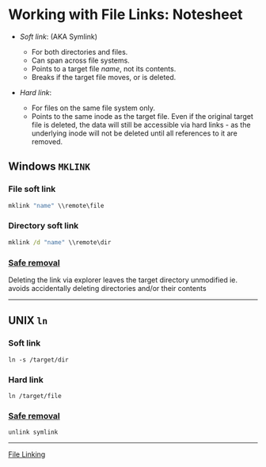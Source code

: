 # Working with File Links: Notesheet

- _Soft link_: (AKA Symlink)

  - For both directories and files.
  - Can span across file systems.
  - Points to a target file _name_, not its contents.
  - Breaks if the target file moves, or is deleted.

- _Hard link_:

  - For files on the same file system only.
  - Points to the same inode as the target file. Even if the original target
    file is deleted, the data will still be accessible via hard links - as the
    underlying inode will not be deleted until all references to it are removed.

## Windows `MKLINK`

### File soft link

```cmd
mklink "name" \\remote\file
```

### Directory soft link

```cmd
mklink /d "name" \\remote\dir
```

### [Safe removal](https://superuser.com/questions/167076/how-can-i-delete-a-symbolic-link)

Deleting the link via explorer leaves the target directory unmodified ie. avoids
accidentally deleting directories and/or their contents

---

## UNIX `ln`

### Soft link

```shell
ln -s /target/dir
```

### Hard link

```shell
ln /target/file
```

### [Safe removal](http://osxdaily.com/2016/05/25/how-delete-symbolic-link-symlink/)

```shell
unlink symlink
```

---

[File Linking](https://unix.stackexchange.com/a/23251)

